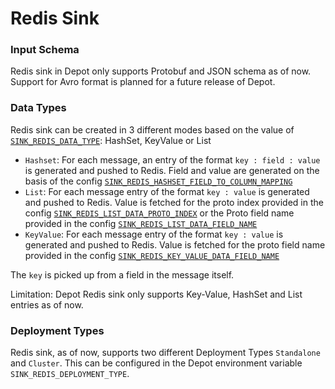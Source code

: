 # Redis Sink

### Input Schema
Redis  sink in Depot only supports Protobuf and JSON schema as of now. Support for Avro format is planned for a future release of Depot.

### Data Types
Redis sink can be created in 3 different modes based on the value of [`SINK_REDIS_DATA_TYPE`](../reference/configuration/redis.md#sink_redis_data_type): HashSet, KeyValue or List
  - `Hashset`: For each message, an entry of the format `key : field : value` is generated and pushed to Redis. Field and value are generated on the basis of the config [`SINK_REDIS_HASHSET_FIELD_TO_COLUMN_MAPPING`](../reference/configuration/redis.md#sink_redis_hashset_field_to_column_mapping)
  - `List`: For each message entry of the format `key : value` is generated and pushed to Redis. Value is fetched for the proto index provided in the config [`SINK_REDIS_LIST_DATA_PROTO_INDEX`](../reference/configuration/redis.md#sink_redis_list_data_proto_index) or the Proto field name provided in the config [`SINK_REDIS_LIST_DATA_FIELD_NAME`](../reference/configuration/redis.md#sink_redis_list_data_field_name)
  - `KeyValue`: For each message entry of the format `key : value` is generated and pushed to Redis. Value is fetched for the proto field name provided in the config [`SINK_REDIS_KEY_VALUE_DATA_FIELD_NAME`](../reference/configuration/redis.md#sink_redis_key_value_data_field_name)

The `key` is picked up from a field in the message itself.

Limitation: Depot Redis sink only supports Key-Value, HashSet and List entries as of now.

### Deployment Types
Redis sink, as of now, supports two different Deployment Types `Standalone` and `Cluster`. This can be configured in the Depot environment variable `SINK_REDIS_DEPLOYMENT_TYPE`. 
